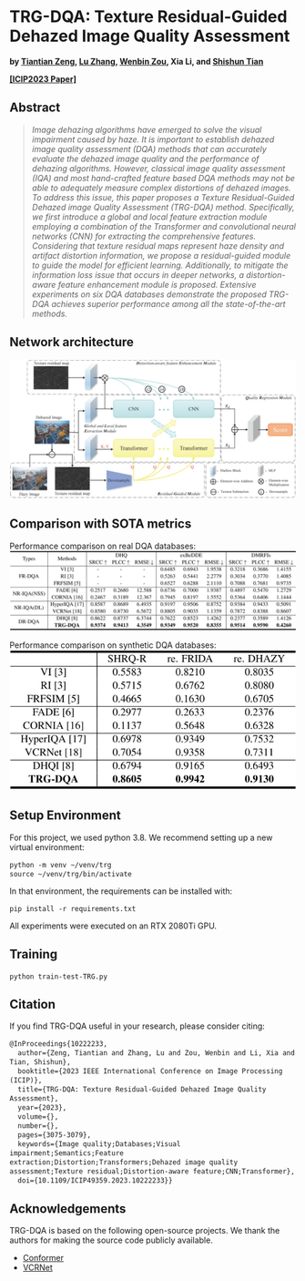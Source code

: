 # TRG-DQA: Texture Residual-Guided Dehazed Image Quality Assessment

**by [Tiantian Zeng](https://scholar.google.com.hk/citations?user=gemAtrkAAAAJ&hl=zh-CN), [Lu Zhang](https://scholar.google.com.hk/citations?hl=zh-CN&user=BCzhwesAAAAJ&view_op=list_works&sortby=pubdate), [Wenbin Zou](https://scholar.google.com.hk/citations?user=J8-OQCIAAAAJ&hl=zh-CN), Xia Li, and [Shishun Tian](https://scholar.google.com.hk/citations?user=gk8puWMAAAAJ&hl=zh-CN)**

**[[ICIP2023 Paper]](https://ieeexplore.ieee.org/abstract/document/10222233)**

## Abstract

>_Image dehazing algorithms have emerged to solve the visual impairment caused by haze. It is important to establish dehazed image quality assessment (DQA) methods that can accurately evaluate the dehazed image quality and the performance of dehazing algorithms. However, classical image quality assessment (IQA) and most hand-crafted feature based DQA methods may not be able to adequately measure complex distortions of dehazed images. To address this issue, this paper proposes a Texture Residual-Guided Dehazed image Quality Assessment (TRG-DQA) method. Specifically, we first introduce a global and local feature extraction module employing a combination of the Transformer and convolutional neural networks (CNN) for extracting the comprehensive features. Considering that texture residual maps represent haze density and artifact distortion information, we propose a residual-guided module to guide the model for efficient learning. Additionally, to mitigate the information loss issue that occurs in deeper networks, a distortion-aware feature enhancement module is proposed. Extensive experiments on six DQA databases demonstrate the proposed TRG-DQA achieves superior performance among all the state-of-the-art methods._

## Network architecture
![TRGDQA_network](resources/TRGDQA_network.jpg)

## Comparison with SOTA metrics

Performance comparison on real DQA databases:
![real_DQA_databases](resources/real_DQA_databases.png)

Performance comparison on synthetic DQA databases:
![syn_DQA_databases](resources/syn_DQA_databases.png)

## Setup Environment

For this project, we used python 3.8. We recommend setting up a new virtual environment:

```shell
python -m venv ~/venv/trg
source ~/venv/trg/bin/activate
```

In that environment, the requirements can be installed with:

```shell
pip install -r requirements.txt
```

All experiments were executed on an RTX 2080Ti GPU.

## Training
```shell
python train-test-TRG.py
```

## Citation

If you find TRG-DQA useful in your research, please consider citing:

```
@InProceedings{10222233,
  author={Zeng, Tiantian and Zhang, Lu and Zou, Wenbin and Li, Xia and Tian, Shishun},
  booktitle={2023 IEEE International Conference on Image Processing (ICIP)}, 
  title={TRG-DQA: Texture Residual-Guided Dehazed Image Quality Assessment}, 
  year={2023},
  volume={},
  number={},
  pages={3075-3079},
  keywords={Image quality;Databases;Visual impairment;Semantics;Feature extraction;Distortion;Transformers;Dehazed image quality assessment;Texture residual;Distortion-aware feature;CNN;Transformer},
  doi={10.1109/ICIP49359.2023.10222233}}
```

## Acknowledgements

TRG-DQA is based on the following open-source projects. We thank the authors for making the source code publicly available.

* [Conformer](https://github.com/pengzhiliang/Conformer)
* [VCRNet](https://github.com/NUIST-Videocoding/VCRNet)

